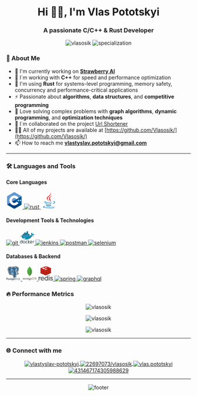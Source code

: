 <h1 align="center">Hi 👋🏻, I'm Vlas Pototskyi</h1>
<h3 align="center">A passionate C/C++ & Rust Developer</h3>

<p align="center">
  <img src="https://komarev.com/ghpvc/?username=vlasosik&label=Profile%20views&color=0e75b6&style=flat" alt="vlasosik" />
  <img src="https://img.shields.io/badge/Specialization-Systems%20Programming%20%26%20Security%20%26%20Backend-brightgreen" alt="specialization" />
</p>


### 🚀 About Me

- 🔭 I'm currently working on **[Strawberry AI](https://strawberry.ai/)**
- 🦾 I`m working with **C++** for speed and performance optimization
- 🦀 I'm using **Rust** for systems-level programming, memory safety, concurrency and performance-critical applications
- ⚡ Passionate about **algorithms**, **data structures**, and **competitive programming**
- 🧠 Love solving complex problems with **graph algorithms**, **dynamic programming**, and **optimization techniques**
- 👯 I`m collaborated on the project [Url Shortener](https://github.com/nastiausenko/URLSimplifier)
- 👨‍💻 All of my projects are available at [https://github.com/Vlasosik/](https://github.com/Vlasosik/)
- 📫 How to reach me **vlastyslav.pototskyi@gmail.com**

---

### 🛠️ Languages and Tools

#### **Core Languages**
<p align="left">
  <a href="https://www.w3schools.com/cpp/" target="_blank" rel="noreferrer">
    <img src="https://raw.githubusercontent.com/devicons/devicon/master/icons/cplusplus/cplusplus-original.svg" alt="cplusplus" width="45" height="45"/>
  </a>
  <a href="https://www.rust-lang.org" target="_blank" rel="noreferrer">
    <img src="https://icons.veryicon.com/png/o/business/vscode-program-item-icon/rust-1.png" alt="rust" width="45" height="45"/>
  </a>
  <a href="https://www.java.com" target="_blank" rel="noreferrer">
    <img src="https://raw.githubusercontent.com/devicons/devicon/master/icons/java/java-original.svg" alt="java" width="45" height="45"/>
  </a>
</p>

#### **Development Tools & Technologies**
<p align="left">
  <a href="https://git-scm.com/" target="_blank" rel="noreferrer">
    <img src="https://www.vectorlogo.zone/logos/git-scm/git-scm-icon.svg" alt="git" width="40" height="40"/>
  </a>
  <a href="https://www.docker.com/" target="_blank" rel="noreferrer">
    <img src="https://raw.githubusercontent.com/devicons/devicon/master/icons/docker/docker-original-wordmark.svg" alt="docker" width="40" height="40"/>
  </a>
  <a href="https://www.jenkins.io" target="_blank" rel="noreferrer">
    <img src="https://www.vectorlogo.zone/logos/jenkins/jenkins-icon.svg" alt="jenkins" width="40" height="40"/>
  </a>
  <a href="https://postman.com" target="_blank" rel="noreferrer">
    <img src="https://www.vectorlogo.zone/logos/getpostman/getpostman-icon.svg" alt="postman" width="40" height="40"/>
  </a>
  <a href="https://www.selenium.dev" target="_blank" rel="noreferrer">
    <img src="https://raw.githubusercontent.com/detain/svg-logos/780f25886640cef088af994181646db2f6b1a3f8/svg/selenium-logo.svg" alt="selenium" width="40" height="40"/>
  </a>
</p>

#### **Databases & Backend**
<p align="left">
  <a href="https://www.postgresql.org" target="_blank" rel="noreferrer">
    <img src="https://raw.githubusercontent.com/devicons/devicon/master/icons/postgresql/postgresql-original-wordmark.svg" alt="postgresql" width="40" height="40"/>
  </a>
  <a href="https://www.mongodb.com/" target="_blank" rel="noreferrer">
    <img src="https://raw.githubusercontent.com/devicons/devicon/master/icons/mongodb/mongodb-original-wordmark.svg" alt="mongodb" width="40" height="40"/>
  </a>
  <a href="https://redis.io" target="_blank" rel="noreferrer">
    <img src="https://raw.githubusercontent.com/devicons/devicon/master/icons/redis/redis-original-wordmark.svg" alt="redis" width="40" height="40"/>
  </a>
  <a href="https://spring.io/" target="_blank" rel="noreferrer">
    <img src="https://www.vectorlogo.zone/logos/springio/springio-icon.svg" alt="spring" width="40" height="40"/>
  </a>
  <a href="https://graphql.org" target="_blank" rel="noreferrer">
    <img src="https://www.vectorlogo.zone/logos/graphql/graphql-icon.svg" alt="graphql" width="40" height="40"/>
  </a>
</p>

### 🔥 Performance Metrics

<p align="center">
  <img src="https://github-readme-stats.vercel.app/api/top-langs?username=vlasosik&show_icons=true&locale=en&layout=compact&theme=tokyonight&hide_border=true" alt="vlasosik" />
</p>

<p align="center">
  <img src="https://github-readme-stats.vercel.app/api?username=vlasosik&show_icons=true&locale=en&theme=tokyonight&hide_border=true" alt="vlasosik" />
</p>

<p align="center">
  <img src="https://streak-stats.demolab.com/?user=vlasosik&theme=tokyonight&hide_border=true" alt="vlasosik" />
</p>

---

### 🌐 Connect with me

<p align="center">
  <a href="https://linkedin.com/in/vlastyslav-pototskyi" target="blank">
    <img align="center" src="https://raw.githubusercontent.com/rahuldkjain/github-profile-readme-generator/master/src/images/icons/Social/linked-in-alt.svg" alt="vlastyslav-pototskyi" height="35" width="45" />
  </a>
  <a href="https://stackoverflow.com/users/22697073/vlasosik" target="blank">
    <img align="center" src="https://raw.githubusercontent.com/rahuldkjain/github-profile-readme-generator/master/src/images/icons/Social/stack-overflow.svg" alt="22697073/vlasosik" height="35" width="45" />
  </a>
  <a href="https://instagram.com/vlas.pototskyi" target="blank">
    <img align="center" src="https://raw.githubusercontent.com/rahuldkjain/github-profile-readme-generator/master/src/images/icons/Social/instagram.svg" alt="vlas.pototskyi" height="35" width="45" />
  </a>
  <a href="https://discord.gg/431467174305988629" target="blank">
    <img align="center" src="https://raw.githubusercontent.com/rahuldkjain/github-profile-readme-generator/master/src/images/icons/Social/discord.svg" alt="431467174305988629" height="35" width="45" />
  </a>
</p>

---

<p align="center">
  <img src="https://capsule-render.vercel.app/api?type=waving&color=gradient&height=100&section=footer" alt="footer" />
</p>
